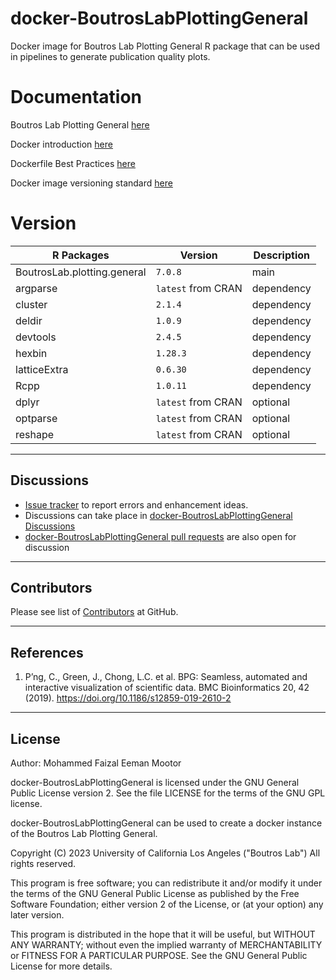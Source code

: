# docker-BoutrosLabPlottingGeneral
Docker image for Boutros Lab Plotting General R package that can be used in pipelines to generate publication quality plots.

# Documentation

Boutros Lab Plotting General [here](https://cran.rstudio.com/web/packages/BoutrosLab.plotting.general/)

Docker introduction [here](https://uclahs-cds.atlassian.net/wiki/spaces/BOUTROSLAB/pages/3190419/Docker+Introduction)

Dockerfile Best Practices [here](https://uclahs-cds.atlassian.net/wiki/spaces/BOUTROSLAB/pages/3189770/Dockerfile+Best+Practices)

Docker image versioning standard [here](https://uclahs-cds.atlassian.net/wiki/spaces/BOUTROSLAB/pages/3188472/Docker+image+versioning+standardization)


# Version
| R Packages | Version | Description |
|------|---------|---------|
| BoutrosLab.plotting.general | `7.0.8` | main |
| argparse | `latest` from CRAN | dependency |
| cluster | `2.1.4` | dependency |
| deldir | `1.0.9` | dependency |
| devtools | `2.4.5` | dependency |
| hexbin | `1.28.3` | dependency |
| latticeExtra | `0.6.30` | dependency |
| Rcpp | `1.0.11` | dependency |
| dplyr | `latest` from CRAN | optional |
| optparse | `latest` from CRAN | optional |
| reshape | `latest` from CRAN | optional |

---

## Discussions

- [Issue tracker](https://github.com/uclahs-cds/docker-BoutrosLabPlottingGeneral/issues) to report errors and enhancement ideas.
- Discussions can take place in [docker-BoutrosLabPlottingGeneral Discussions](https://github.com/uclahs-cds/docker-BoutrosLabPlottingGeneral/discussions)
- [docker-BoutrosLabPlottingGeneral pull requests](https://github.com/uclahs-cds/docker-BoutrosLabPlottingGeneral/pulls) are also open for discussion

---

## Contributors

Please see list of [Contributors](https://github.com/uclahs-cds/docker-BoutrosLabPlottingGeneral/graphs/contributors) at GitHub.

---

## References

1. P’ng, C., Green, J., Chong, L.C. et al. BPG: Seamless, automated and interactive visualization of scientific data. BMC Bioinformatics 20, 42 (2019). https://doi.org/10.1186/s12859-019-2610-2

---

## License

Author: Mohammed Faizal Eeman Mootor

docker-BoutrosLabPlottingGeneral is licensed under the GNU General Public License version 2. See the file LICENSE for the terms of the GNU GPL license.

docker-BoutrosLabPlottingGeneral can be used to create a docker instance of the Boutros Lab Plotting General.

Copyright (C) 2023 University of California Los Angeles ("Boutros Lab") All rights reserved.

This program is free software; you can redistribute it and/or modify it under the terms of the GNU General Public License as published by the Free Software Foundation; either version 2 of the License, or (at your option) any later version.

This program is distributed in the hope that it will be useful, but WITHOUT ANY WARRANTY; without even the implied warranty of MERCHANTABILITY or FITNESS FOR A PARTICULAR PURPOSE. See the GNU General Public License for more details.
